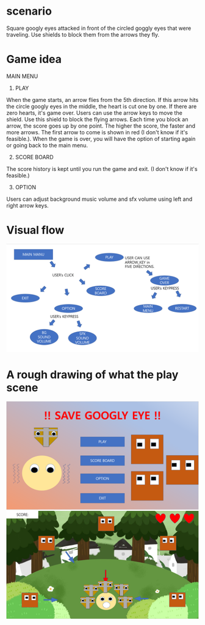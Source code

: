 # scenario
Square googly eyes attacked in front of the circled goggly eyes that were traveling. Use shields to block them from the arrows they fly.

# Game idea
MAIN MENU
1. PLAY

When the game starts, an arrow flies from the 5th direction. If this arrow hits the circle googly eyes in the middle, the heart is cut one by one. If there are zero hearts, it's game over. Users can use the arrow keys to move the shield. Use this shield to block the flying arrows. Each time you block an arrow, the score goes up by one point. The higher the score, the faster and more arrows. The first arrow to come is shown in red (I don't know if it's feasible.). When the game is over, you will have the option of starting again or going back to the main menu.

2. SCORE BOARD

The score history is kept until you run the game and exit. (I don't know if it's feasible.)

3. OPTION

Users can adjust background music volume and sfx volume using left and right arrow keys.

# Visual flow
![flow](images/flow.PNG)

# A rough drawing of what the play scene
![mainmenu](images/mainmenu.PNG)
![playscene](images/play.PNG)
